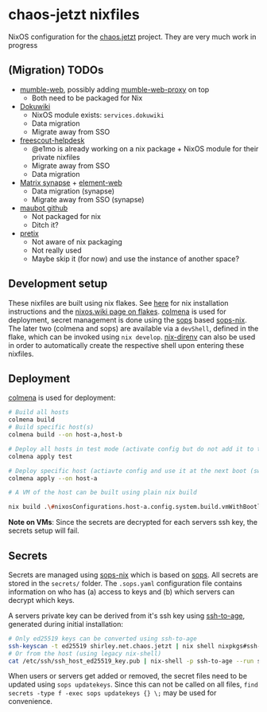# chaos-jetzt nixfiles

NixOS configuration for the [chaos.jetzt] project. They are very much work in progress

## (Migration) TODOs

- [mumble-web](https://github.com/johni0702/mumble-web), possibly adding [mumble-web-proxy](https://github.com/johni0702/mumble-web-proxy/) on top
  - Both need to be packaged for Nix
- [Dokuwiki](https://www.dokuwiki.org/dokuwiki)
  - NixOS module exists: `services.dokuwiki`
  - Data migration
  - Migrate away from SSO
- [freescout-helpdesk](https://github.com/freescout-helpdesk)
  - @e1mo is already working on a nix package + NixOS module for their private nixfiles
  - Migrate away from SSO
  - Data migration
- [Matrix synapse](https://github.com/matrix-org/synapse) + [element-web](https://github.com/vector-im/element-web)
  - Data migration (synapse)
  - Migrate away from SSO (synapse)
- [maubot github](https://github.com/maubot/github)
  - Not packaged for nix
  - Ditch it?
- [pretix](https://github.com/pretix/pretix)
  - Not aware of nix packaging
  - Not really used
  - Maybe skip it (for now) and use the instance of another space?

## Development setup

These nixfiles are built using nix flakes. See [here][nix-install] for nix installation instructions and the [nixos.wiki page on flakes][nix-flakes]. [colmena] is used for deployment, secret management is done using the [sops] based [sops-nix].
The later two (colmena and sops) are available via a `devShell`, defined in the flake, which can be invoked using `nix develop`. [nix-direnv] can also be used in order to automatically create the respective shell upon entering these nixfiles.

## Deployment

[colmena] is used for deployment:

```bash
# Build all hosts
colmena build
# Build specific host(s)
colmena build --on host-a,host-b

# Deploy all hosts in test mode (activate config but do not add it to the bootloader menu)
colmena apply test

# Deploy specific host (actiavte config and use it at the next boot (switch goal))
colmena apply --on host-a

# A VM of the host can be built using plain nix build

nix build .\#nixosConfigurations.host-a.config.system.build.vmWithBootloader
```

**Note on VMs**: Since the secrets are decrypted for each servers ssh key, the secrets setup will fail.

## Secrets

Secrets are managed using [sops-nix] which is based on [sops]. All secrets are stored in the `secrets/` folder. The `.sops.yaml` configuration file contains information on who has (a) access to keys and (b) which servers can decrypt which keys.

A servers private key can be derived from it's ssh key using [ssh-to-age], generated during initial installation:

```bash
# Only ed25519 keys can be converted using ssh-to-age
ssh-keyscan -t ed25519 shirley.net.chaos.jetzt | nix shell nixpkgs#ssh-to-age -c ssh-to-age
# Or from the host (using legacy nix-shell)
cat /etc/ssh/ssh_host_ed25519_key.pub | nix-shell -p ssh-to-age --run ssh-to-age
```

When users or servers get added or removed, the secret files need to be updated using `sops updatekeys`. Since this can not be called on all files, `find secrets -type f -exec sops updatekeys {} \;` may be used for convenience.

[chaos.jetzt]: https://chaos.jetzt/
[nix-flakes]: https://nixos.wiki/wiki/Flakes
[nix-install]: https://nixos.org/download.html#download-nix
[colmena]: https://github.com/zhaofengli/colmena
[sops]: https://github.com/mozilla/sops
[sops-nix]: https://github.com/Mic92/sops-nix
[nix-direnv]: https://github.com/nix-community/nix-direnv
[ssh-to-age]: https://github.com/Mic92/ssh-to-age
